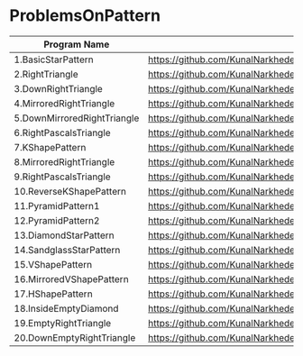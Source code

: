 # ProblemsOnPattern

| Program Name             | Link Of Souce code                                                                   |
| ----------------- | ------------------------------------------------------------------ |
1.BasicStarPattern   |https://github.com/KunalNarkhedePatil/LogicBuilding/blob/main/ProblemsOnPatterns/BasicStarPattern.cpp
2.RightTriangle   |https://github.com/KunalNarkhedePatil/LogicBuilding/blob/main/ProblemsOnPatterns/RightTriangle.cpp
3.DownRightTriangle   |https://github.com/KunalNarkhedePatil/LogicBuilding/blob/main/ProblemsOnPatterns/DownRightTriangle.cpp
4.MirroredRightTriangle   |https://github.com/KunalNarkhedePatil/LogicBuilding/blob/main/ProblemsOnPatterns/MirroredRightTriangle.cpp
5.DownMirroredRightTriangle   |https://github.com/KunalNarkhedePatil/LogicBuilding/blob/main/ProblemsOnPatterns/DownMirroredRightTriangle.cpp
6.RightPascalsTriangle   |https://github.com/KunalNarkhedePatil/LogicBuilding/blob/main/ProblemsOnPatterns/RightPascalsTriangle.cpp
7.KShapePattern   |https://github.com/KunalNarkhedePatil/LogicBuilding/blob/main/ProblemsOnPatterns/KShapePattern.cpp
8.MirroredRightTriangle   |https://github.com/KunalNarkhedePatil/LogicBuilding/blob/main/ProblemsOnPatterns/MirroredRightTriangle.cpp
9.RightPascalsTriangle   |https://github.com/KunalNarkhedePatil/LogicBuilding/blob/main/ProblemsOnPatterns/RightPascalsTriangle.cpp
10.ReverseKShapePattern   |https://github.com/KunalNarkhedePatil/LogicBuilding/blob/main/ProblemsOnPatterns/ReverseKShapePattern.cpp
11.PyramidPattern1   |https://github.com/KunalNarkhedePatil/LogicBuilding/blob/main/ProblemsOnPatterns/PyramidPattern1.cpp
12.PyramidPattern2   |https://github.com/KunalNarkhedePatil/LogicBuilding/blob/main/ProblemsOnPatterns/PyramidPattern2.cpp
13.DiamondStarPattern   |https://github.com/KunalNarkhedePatil/LogicBuilding/blob/main/ProblemsOnPatterns/DiamondStarPattern.cpp
14.SandglassStarPattern   |https://github.com/KunalNarkhedePatil/LogicBuilding/blob/main/ProblemsOnPatterns/SandglassStarPattern.cpp
15.VShapePattern   |https://github.com/KunalNarkhedePatil/LogicBuilding/blob/main/ProblemsOnPatterns/VShapePattern.cpp
16.MirroredVShapePattern   |https://github.com/KunalNarkhedePatil/LogicBuilding/blob/main/ProblemsOnPatterns/MirroredVShapePattern.cpp
17.HShapePattern   |https://github.com/KunalNarkhedePatil/LogicBuilding/blob/main/ProblemsOnPatterns/HShapePattern.cpp
18.InsideEmptyDiamond   |https://github.com/KunalNarkhedePatil/LogicBuilding/blob/main/ProblemsOnPatterns/InsideEmptyDiamond.cpp
19.EmptyRightTriangle   |https://github.com/KunalNarkhedePatil/LogicBuilding/blob/main/ProblemsOnPatterns/EmptyRightTriangle.cpp
20.DownEmptyRightTriangle   |https://github.com/KunalNarkhedePatil/LogicBuilding/blob/main/ProblemsOnPatterns/DownEmptyRightTriangle.cpp
